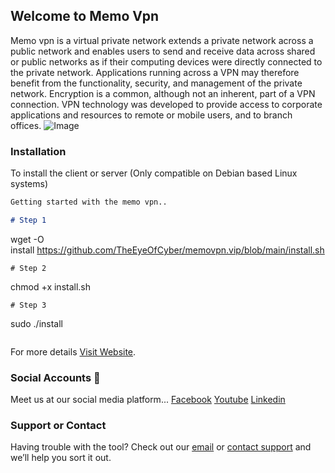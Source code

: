 ## Welcome to Memo Vpn
Memo vpn is a virtual private network extends a private network across a public network and enables users to send and receive data across shared or public networks as if their computing devices were directly connected to the private network. Applications running across a VPN may therefore benefit from the functionality, security, and management of the private network. Encryption is a common, although not an inherent, part of a VPN connection. VPN technology was developed to provide access to corporate applications and resources to remote or mobile users, and to branch offices.
![Image](https://i.ibb.co/hCZV5Rr/20210713-113451-0000.png)

### Installation

To install the client or server (Only compatible on Debian based Linux systems)

```markdown
Getting started with the memo vpn..

# Step 1
```
wget -O install https://github.com/TheEyeOfCyber/memovpn.vip/blob/main/install.sh
```
# Step 2
```
chmod +x install.sh
```
# Step 3
```
sudo ./install
```
```

For more details [Visit Website](https://theeyeofcyber.github.io/).

### Social Accounts 👥

Meet us at our social media platform...
[Facebook](https://www.facebook.com/groups/theeyeofcyberbuckeyesecurtiy/)
[Youtube](https://www.youtube.com/c/theeyeofcyberbuckeyesecurityofficial)
[Linkedin](https://pk.linkedin.com/in/theeyeofcyber)

### Support or Contact

Having trouble with the tool? Check out our [email](theeyeofcyber@gmail.com) or [contact support](markpriston@yahoo.com) and we’ll help you sort it out.
